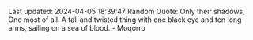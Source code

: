 Last updated: 2024-04-05 18:39:47
Random Quote: Only their shadows, One most of all.  A tall and twisted thing with one black eye and ten long arms, sailing on a sea of blood.  -  Moqorro